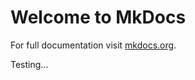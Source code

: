 # Welcome to MkDocs

For full documentation visit [mkdocs.org](https://www.mkdocs.org).

Testing...
